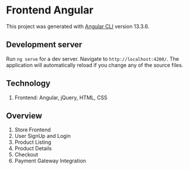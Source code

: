 # Frontend Angular

This project was generated with [Angular CLI](https://github.com/angular/angular-cli) version 13.3.6.

## Development server

Run `ng serve` for a dev server. Navigate to `http://localhost:4200/`. The application will automatically reload if you change any of the source files.

## Technology

1. Frontend: Angular, jQuery, HTML, CSS


## Overview

1. Store Frontend
2. User SignUp and Login
3. Product Listing
4. Product Details
5. Checkout
6. Payment Gateway Integration



